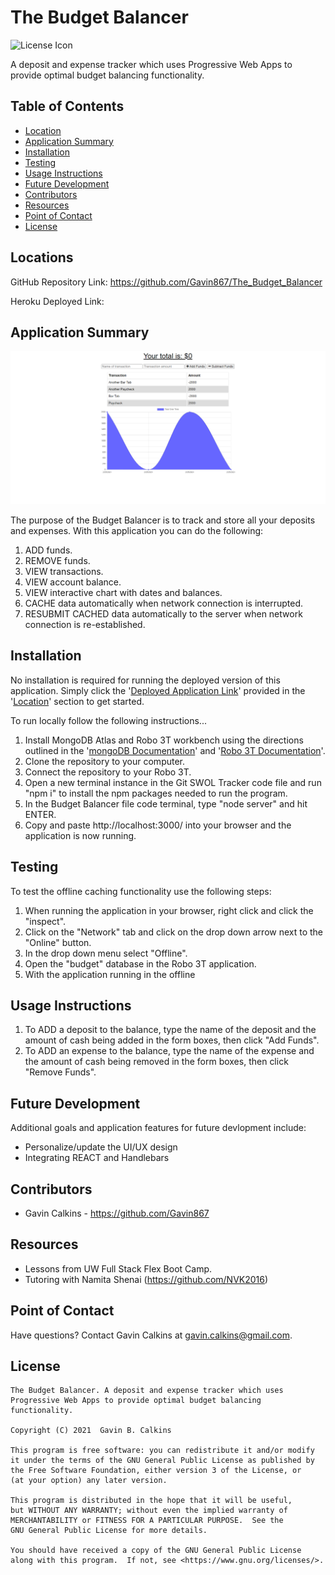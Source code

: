 # The Budget Balancer

![License Icon](https://img.shields.io/badge/license-GPL3.0-informational.svg)

A deposit and expense tracker which uses Progressive Web Apps to provide optimal budget balancing functionality.

## Table of Contents

- [Location](#locations)
- [Application Summary](#application-summary)
- [Installation](#installation)
- [Testing](#testing)
- [Usage Instructions](#usage-instructions)
- [Future Development](#future-development)
- [Contributors](#contributors)
- [Resources](#resources)
- [Point of Contact](#point-of-contact)
- [License](#license)

## Locations

GitHub Repository Link: https://github.com/Gavin867/The_Budget_Balancer

Heroku Deployed Link: 

## Application Summary

![Landing Page Stillshot](https://github.com/Gavin867/The_Budget_Balancer/blob/main/public/assets/images/readme-images/main-page.png)

The purpose of the Budget Balancer is to track and store all your deposits and expenses. With this application you can do the following:

1. ADD funds.
2. REMOVE funds.
3. VIEW transactions.
4. VIEW account balance.
5. VIEW interactive chart with dates and balances.
6. CACHE data automatically when network connection is interrupted. 
7. RESUBMIT CACHED data automatically to the server when network connection is re-established.

## Installation

No installation is required for running the deployed version of this application. Simply click the '[Deployed Application Link]()' provided in the '[Location](#location)' section to get started.

To run locally follow the following instructions...
1. Install MongoDB Atlas and Robo 3T workbench using the directions outlined in the '[mongoDB Documentation](https://docs.mongodb.com/manual/installation/)' and '[Robo 3T Documentation](https://robomongo.org/)'.
2. Clone the repository to your computer.
3. Connect the repository to your Robo 3T.
4. Open a new terminal instance in the Git SWOL Tracker code file and run "npm i" to install the npm packages needed to run the program.
5. In the Budget Balancer file code terminal, type "node server" and hit ENTER.
6. Copy and paste http://localhost:3000/ into your browser and the application is now running.

## Testing

To test the offline caching functionality use the following steps: 
1. When running the application in your browser, right click and click the "inspect".
2. Click on the "Network" tab and click on the drop down arrow next to the "Online" button.
3. In the drop down menu select "Offline".
4. Open the "budget" database in the Robo 3T application.
5. With the application running in the offline 

## Usage Instructions

1. To ADD a deposit to the balance, type the name of the deposit and the amount of cash being added in the form boxes, then click "Add Funds".
2. To ADD an expense to the balance, type the name of the expense and the amount of cash being removed in the form boxes, then click "Remove Funds".

## Future Development

Additional goals and application features for future devlopment include:

- Personalize/update the UI/UX design
- Integrating REACT and Handlebars

## Contributors

- Gavin Calkins - https://github.com/Gavin867

## Resources

- Lessons from UW Full Stack Flex Boot Camp.
- Tutoring with Namita Shenai (https://github.com/NVK2016)


## Point of Contact

Have questions? Contact Gavin Calkins at [gavin.calkins@gmail.com](mailto:gavin.calkins@gmail.com?subject=Hi%20Gavin!%20I%20have%20a%20question%20about%20The%20Budget%20Balancer!).
 
## License

    The Budget Balancer. A deposit and expense tracker which uses Progressive Web Apps to provide optimal budget balancing functionality.

    Copyright (C) 2021  Gavin B. Calkins 

    This program is free software: you can redistribute it and/or modify
    it under the terms of the GNU General Public License as published by
    the Free Software Foundation, either version 3 of the License, or
    (at your option) any later version.

    This program is distributed in the hope that it will be useful,
    but WITHOUT ANY WARRANTY; without even the implied warranty of
    MERCHANTABILITY or FITNESS FOR A PARTICULAR PURPOSE.  See the
    GNU General Public License for more details.

    You should have received a copy of the GNU General Public License
    along with this program.  If not, see <https://www.gnu.org/licenses/>.
